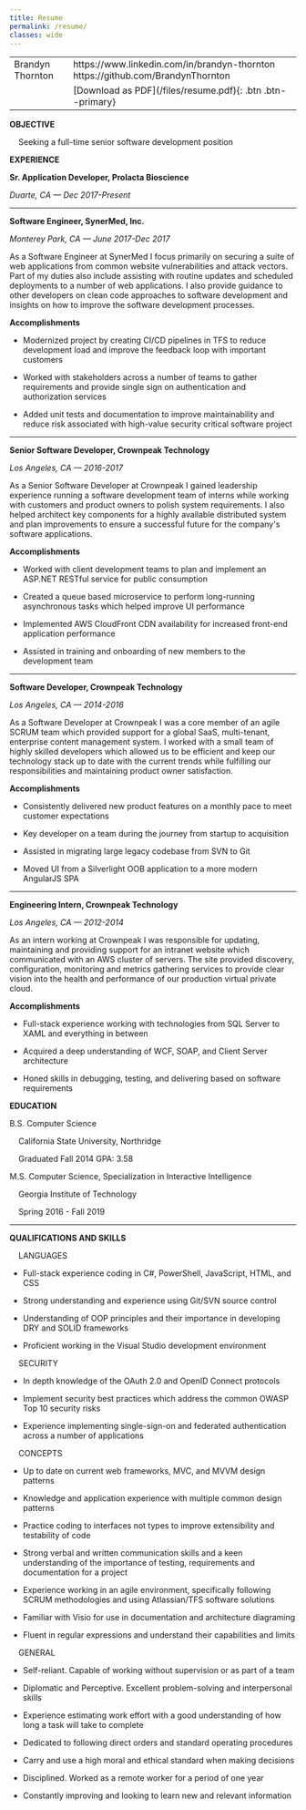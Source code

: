```yaml
---
title: Resume
permalink: /resume/
classes: wide
---
```


<table>
  <tr>
    <td>Brandyn Thornton</td>
    <td>https://www.linkedin.com/in/brandyn-thornton
https://github.com/BrandynThornton</td>
  </tr>
  <tr>
    <td/>
    <td>
    [Download as PDF](/files/resume.pdf){: .btn .btn--primary}
    </td>
  </tr>
</table>


**OBJECTIVE**

&nbsp;&nbsp;&nbsp;&nbsp;Seeking a full-time senior software development position

**EXPERIENCE**

**Sr. Application Developer, Prolacta Bioscience**

*Duarte, CA — Dec 2017-Present*

* * *

**Software Engineer, SynerMed, Inc.**

*Monterey Park, CA — June 2017-Dec 2017*

As a Software Engineer at SynerMed I focus primarily on securing a suite of web applications from common website vulnerabilities and attack vectors. Part of my duties also include assisting with routine updates and scheduled deployments to a number of web applications. I also provide guidance to other developers on clean code approaches to software development and insights on how to improve the software development processes.

**Accomplishments**

* Modernized project by creating CI/CD pipelines in TFS to reduce development load and improve the feedback loop with important customers

* Worked with stakeholders across a number of teams to gather requirements and provide single sign on authentication and authorization services

* Added unit tests and documentation to improve maintainability and reduce risk associated with high-value security critical software project

* * *

**Senior Software Developer, Crownpeak Technology**

*Los Angeles, CA — 2016-2017*

As a Senior Software Developer at Crownpeak I gained leadership experience running a software development team of interns while working with customers and product owners to polish system requirements. I also helped architect key components for a highly available distributed system and plan improvements to ensure a successful future for the company's software applications.

**Accomplishments**

* Worked with client development teams to plan and implement an ASP&period;NET RESTful service for public consumption

* Created a queue based microservice to perform long-running asynchronous tasks which helped improve UI performance

* Implemented AWS CloudFront CDN availability for increased front-end application performance

* Assisted in training and onboarding of new members to the development team 

* * *

**Software Developer, Crownpeak Technology**

*Los Angeles, CA — 2014-2016*

As a Software Developer at Crownpeak I was a core member of an agile SCRUM team which provided support for a global SaaS, multi-tenant, enterprise content management system. I worked with a small team of highly skilled developers which allowed us to be efficient and keep our technology stack up to date with the current trends while fulfilling our responsibilities and maintaining product owner satisfaction.

**Accomplishments**

* Consistently delivered new product features on a monthly pace to meet customer expectations

* Key developer on a team during the journey from startup to acquisition

* Assisted in migrating large legacy codebase from SVN to Git

* Moved UI from a Silverlight OOB application to a more modern AngularJS SPA

* * *


**Engineering Intern, Crownpeak Technology**

*Los Angeles, CA — 2012-2014*

As an intern working at Crownpeak I was responsible for updating, maintaining and providing support for an intranet website which communicated with an AWS cluster of servers. The site provided discovery, configuration, monitoring and metrics gathering services to provide clear vision into the health and performance of our production virtual private cloud.

**Accomplishments**

* Full-stack experience working with technologies from SQL Server to XAML and everything in between

* Acquired a deep understanding of WCF, SOAP, and Client Server architecture

* Honed skills in debugging, testing, and delivering based on software requirements

**EDUCATION**

B.S. Computer Science

&nbsp;&nbsp;&nbsp;&nbsp;California State University, Northridge

&nbsp;&nbsp;&nbsp;&nbsp;Graduated Fall 2014                                             GPA: 3.58 



M.S. Computer Science, Specialization in Interactive Intelligence

&nbsp;&nbsp;&nbsp;&nbsp;Georgia Institute of Technology

&nbsp;&nbsp;&nbsp;&nbsp;Spring 2016 - Fall 2019

* * *

**QUALIFICATIONS AND SKILLS**

&nbsp;&nbsp;&nbsp;&nbsp;LANGUAGES

* Full-stack experience coding in C#, PowerShell, JavaScript, HTML, and CSS

* Strong understanding and experience using Git/SVN source control

* Understanding of OOP principles and their importance in developing DRY and SOLID frameworks

* Proficient working in the Visual Studio development environment

&nbsp;&nbsp;&nbsp;&nbsp;SECURITY

* In depth knowledge of the OAuth 2.0 and OpenID Connect protocols

* Implement security best practices which address the common OWASP Top 10 security risks

* Experience implementing single-sign-on and federated authentication across a number of applications

&nbsp;&nbsp;&nbsp;&nbsp;CONCEPTS

* Up to date on current web frameworks, MVC, and MVVM design patterns

* Knowledge and application experience with multiple common design patterns

* Practice coding to interfaces not types to improve extensibility and testability of code

* Strong verbal and written communication skills and a keen understanding of the importance of testing, requirements and documentation for a project

* Experience working in an agile environment, specifically following SCRUM methodologies and using Atlassian/TFS software solutions

* Familiar with Visio for use in documentation and architecture diagraming

* Fluent in regular expressions and understand their capabilities and limits

&nbsp;&nbsp;&nbsp;&nbsp;GENERAL

* Self-reliant. Capable of working without supervision or as part of a team

* Diplomatic and Perceptive. Excellent problem-solving and interpersonal skills

* Experience estimating work effort with a good understanding of how long a task will take to complete

* Dedicated to following direct orders and standard operating procedures

* Carry and use a high moral and ethical standard when making decisions

* Disciplined. Worked as a remote worker for a period of one year

* Constantly improving and looking to learn new and relevant information

